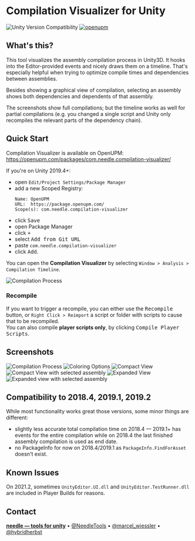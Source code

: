 # Compilation Visualizer for Unity

![Unity Version Compatibility](https://img.shields.io/badge/Unity-2018.4%20%E2%80%94%202021.2-brightgreen) [![openupm](https://img.shields.io/npm/v/com.needle.compilation-visualizer?label=openupm&registry_uri=https://package.openupm.com)](https://openupm.com/packages/com.needle.compilation-visualizer/)

## What's this?
This tool visualizes the assembly compilation process in Unity3D. It hooks into the Editor-provided events and nicely draws them on a timeline. That's especially helpful when trying to optimize compile times and dependencies between assemblies.  

Besides showing a graphical view of compilation, selecting an assembly shows both dependencies and dependents of that assembly.  

The screenshots show full compilations; but the timeline works as well for partial compilations (e.g. you changed a single script and Unity only recompiles the relevant parts of the dependency chain).

## Quick Start

Compilation Visualizer is available on OpenUPM: https://openupm.com/packages/com.needle.compilation-visualizer/  

If you're on Unity 2019.4+:
- open `Edit/Project Settings/Package Manager`
- add a new Scoped Registry:
  ```
  Name: OpenUPM
  URL:  https://package.openupm.com/
  Scope(s): com.needle.compilation-visualizer
  ```
- click <kbd>Save</kbd>
- open Package Manager
- click <kbd>+</kbd>
- select <kbd>Add from Git URL</kbd>
- paste `com.needle.compilation-visualizer`
- click <kbd>Add</kbd>.

You can open the **Compilation Visualizer** by selecting `Window > Analysis > Compilation Timeline`.

![Compilation Process](https://github.com/needle-tools/compilation-visualizer/wiki/images/compact-view-recompile.gif)

### Recompile
If you want to trigger a recompile, you can either use the <kbd>Recompile</kbd> button, or `Right Click > Reimport` a script or folder with scripts to cause that to be recompiled.  
You can also compile **player scripts only**, by clicking <kbd>Compile Player Scripts</kbd>.  

## Screenshots
![Compilation Process](https://github.com/needle-tools/compilation-visualizer/wiki/images/expanded-view-recompile.gif)
![Coloring Options](https://github.com/needle-tools/compilation-visualizer/wiki/images/coloring-options.gif)
![Compact View](https://github.com/needle-tools/compilation-visualizer/wiki/images/compact-view.png)
![Compact View with selected assembly](https://github.com/needle-tools/compilation-visualizer/wiki/images/compact-view-selection.png)
![Expanded View](https://github.com/needle-tools/compilation-visualizer/wiki/images/expanded-view.png)
![Expanded view with selected assembly](https://github.com/needle-tools/compilation-visualizer/wiki/images/expanded-view-selection.png)

## Compatibility to 2018.4, 2019.1, 2019.2
While most functionality works great those versions, some minor things are different:
- slightly less accurate total compilation time on 2018.4 — 2019.1+ has events for the entire compilation while on 2018.4 the last finished assembly compilation is used as end date.
- no PackageInfo for now on 2018.4/2019.1 as `PackageInfo.FindForAsset` doesn't exist.  

## Known Issues

On 2021.2, sometimes `UnityEditor.UI.dll` and `UnityEditor.TestRunner.dll` are included in Player Builds for reasons.  

## Contact
<b>[needle — tools for unity](https://needle.tools)</b> • 
[@NeedleTools](https://twitter.com/NeedleTools) • 
[@marcel_wiessler](https://twitter.com/marcel_wiessler) • 
[@hybridherbst](https://twitter.com/hybdridherbst)
